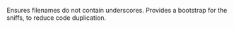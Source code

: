 Ensures filenames do not contain underscores.
Provides a bootstrap for the sniffs, to reduce code duplication.